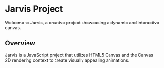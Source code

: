# Jarvis Project

Welcome to Jarvis, a creative project showcasing a dynamic and interactive canvas.

## Overview

Jarvis is a JavaScript project that utilizes HTML5 Canvas and the Canvas 2D rendering context to create visually appealing animations.
